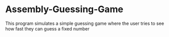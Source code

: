 # Assembly-Guessing-Game
This program simulates a simple guessing game where the user tries to see how fast they can guess a fixed number
